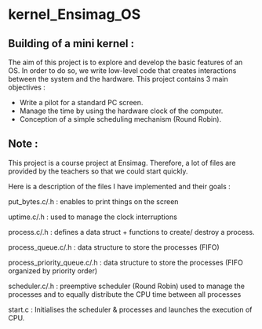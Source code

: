 kernel_Ensimag_OS
=================

Building of a mini kernel :
---------------------------
The aim of this project is to explore and develop the basic features of an OS. In order to do so, we write low-level code that creates interactions between the system and the hardware.
This project contains 3 main objectives : 
- Write a pilot for a standard PC screen.
- Manage the time by using the hardware clock of the computer.
- Conception of a simple scheduling mechanism (Round Robin).


Note : 
------
This project is a course project at Ensimag. Therefore, a lot of files are provided by the teachers so that we could start quickly.

Here is a description of the files I have implemented and their goals :

  put_bytes.c/.h : enables to print things on the screen

  uptime.c/.h : used to manage the clock interruptions

  process.c/.h : defines a data struct + functions to create/ destroy a process.

  process_queue.c/.h : data structure to store the processes (FIFO)

  process_priority_queue.c/.h : data structure to store the processes (FIFO organized by priority order)

  scheduler.c/.h : preemptive scheduler (Round Robin) used to manage the processes and to equally distribute the
                  CPU time between all processes

  start.c : Initialises the scheduler & processes and launches the execution of CPU.

